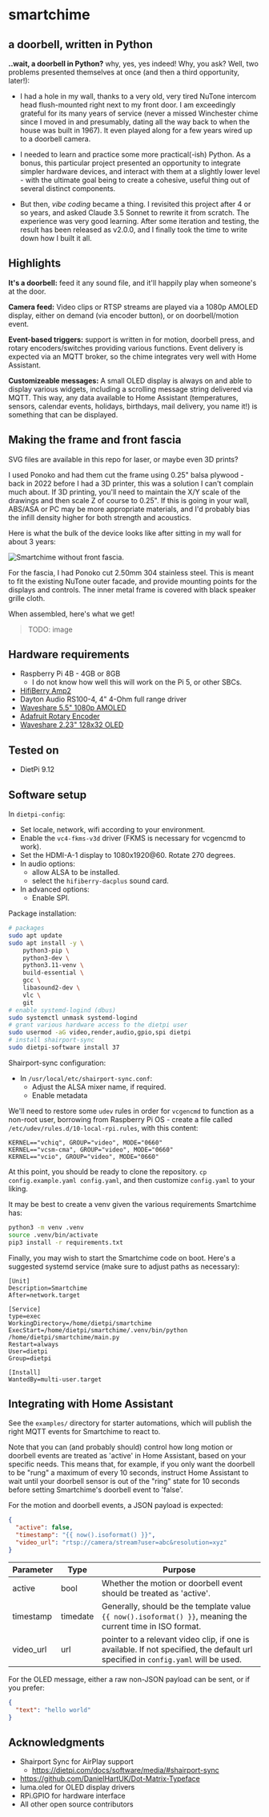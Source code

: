 # smartchime
## a doorbell, written in Python

**..wait, a doorbell in Python?**
why, yes, yes indeed! Why, you ask? Well, two problems presented themselves at once (and then a third opportunity, later!):

- I had a hole in my wall, thanks to a very old, very tired NuTone intercom head flush-mounted right next to my front door. I am exceedingly grateful for its many years of service (never a missed Winchester chime since I moved in and presumably, dating all the way back to when the house was built in 1967). It even played along for a few years wired up to a doorbell camera. 

- I needed to learn and practice some more practical(-ish) Python. As a bonus, this particular project presented an opportunity to integrate simpler hardware devices, and interact with them at a slightly lower level - with the ultimate goal being to create a cohesive, useful thing out of several distinct components.

- But then, _vibe coding_ became a thing. I revisited this project after 4 or so years, and asked Claude 3.5 Sonnet to rewrite it from scratch. The experience was very good learning. After some iteration and testing, the result has been released as v2.0.0, and I finally took the time to write down how I built it all.

## Highlights

**It's a doorbell:** feed it any sound file, and it'll happily play when someone's at the door. 

**Camera feed:** Video clips or RTSP streams are played via a 1080p AMOLED display, either on demand (via encoder button), or on doorbell/motion event.

**Event-based triggers:** support is written in for motion, doorbell press, and rotary encoders/switches providing various functions. Event delivery is expected via an MQTT broker, so the chime integrates very well with Home Assistant.

**Customizeable messages:** A small OLED display is always on and able to display various widgets, including a scrolling message string delivered via MQTT. This way, any data available to Home Assistant (temperatures, sensors, calendar events, holidays, birthdays, mail delivery, you name it!) is something that can be displayed.

## Making the frame and front fascia
SVG files are available in this repo for laser, or maybe even 3D prints?

I used Ponoko and had them cut the frame using 0.25" balsa plywood - back in 2022 before I had a 3D printer, this was a solution I can't complain much about. If 3D printing, you'll need to maintain the X/Y scale of the drawings and then scale Z of course to 0.25". If this is going in your wall, ABS/ASA or PC may be more appropriate materials, and I'd probably bias the infill density higher for both strength and acoustics.

Here is what the bulk of the device looks like after sitting in my wall for about 3 years:

![Smartchime without front fascia.](images/smartchime_internals.jpg)

For the fascia, I had Ponoko cut 2.50mm 304 stainless steel. This is meant to fit the existing NuTone outer facade, and provide mounting points for the displays and controls. The inner metal frame is covered with black speaker grille cloth. 

When assembled, here's what we get!

> TODO: image

## Hardware requirements
- Raspberry Pi 4B - 4GB or 8GB
  - I do not know how well this will work on the Pi 5, or other SBCs.
- [HifiBerry Amp2](https://www.hifiberry.com/shop/boards/amp2/)
- Dayton Audio RS100-4, 4" 4-Ohm full range driver
- [Waveshare 5.5" 1080p AMOLED](https://www.waveshare.com/wiki/5.5inch_HDMI_AMOLED)
- [Adafruit Rotary Encoder](https://www.adafruit.com/product/377)
- [Waveshare 2.23" 128x32 OLED](https://www.waveshare.com/wiki/2.23inch_OLED_HAT)

## Tested on
- DietPi 9.12

## Software setup
In `dietpi-config`:
- Set locale, network, wifi according to your environment.
- Enable the `vc4-fkms-v3d` driver (FKMS is necessary for vcgencmd to work).
- Set the HDMI-A-1 display to 1080x1920@60. Rotate 270 degrees.
- In audio options:
  - allow ALSA to be installed.
  - select the `hifiberry-dacplus` sound card.
- In advanced options:
  - Enable SPI.

Package installation:
```bash
# packages
sudo apt update
sudo apt install -y \
    python3-pip \
    python3-dev \
    python3.11-venv \
    build-essential \
    gcc \
    libasound2-dev \
    vlc \
    git 
# enable systemd-logind (dbus)
sudo systemctl unmask systemd-logind
# grant various hardware access to the dietpi user
sudo usermod -aG video,render,audio,gpio,spi dietpi
# install shairport-sync
sudo dietpi-software install 37
```
Shairport-sync configuration:
- In `/usr/local/etc/shairport-sync.conf`:
  - Adjust the ALSA mixer name, if required.
  - Enable metadata

We'll need to restore some `udev` rules in order for `vcgencmd` to function as a non-root user, borrowing from Raspberry Pi OS - create a file called `/etc/udev/rules.d/10-local-rpi.rules`, with this content:

```
KERNEL=="vchiq", GROUP="video", MODE="0660"
KERNEL=="vcsm-cma", GROUP="video", MODE="0660"
KERNEL=="vcio", GROUP="video", MODE="0660"
```

At this point, you should be ready to clone the repository.
`cp config.example.yaml config.yaml`, and then customize `config.yaml` to your liking.

It may be best to create a venv given the various requirements Smartchime has:

```bash
python3 -m venv .venv
source .venv/bin/activate
pip3 install -r requirements.txt
```

Finally, you may wish to start the Smartchime code on boot. Here's a suggested systemd service (make sure to adjust paths as necessary):

```
[Unit]
Description=Smartchime
After=network.target

[Service]
type=exec
WorkingDirectory=/home/dietpi/smartchime
ExecStart=/home/dietpi/smartchime/.venv/bin/python /home/dietpi/smartchime/main.py
Restart=always
User=dietpi
Group=dietpi

[Install]
WantedBy=multi-user.target
```

## Integrating with Home Assistant

See the `examples/` directory for starter automations, which will publish the right MQTT events for Smartchime to react to.

Note that you can (and probably should) control how long motion or doorbell events are treated as 'active' in Home Assistant, based on your specific needs. This means that, for example, if you only want the doorbell to be "rung" a maximum of every 10 seconds, instruct Home Assistant to wait until your doorbell sensor is out of the "ring" state for 10 seconds before setting Smartchime's doorbell event to 'false'.

For the motion and doorbell events, a JSON payload is expected:

```json
{
  "active": false,
  "timestamp": "{{ now().isoformat() }}",
  "video_url": "rtsp://camera/stream?user=abc&resolution=xyz"
}
```

| Parameter | Type | Purpose |
|-----------|------|---------|
| active    | bool | Whether the motion or doorbell event should be treated as 'active'. |
| timestamp | timedate | Generally, should be the template value `{{ now().isoformat() }}`, meaning the current time in ISO format. |
| video_url | url | pointer to a relevant video clip, if one is available. If not specified, the default url specified in `config.yaml` will be used. |

For the OLED message, either a raw non-JSON payload can be sent, or if you prefer:

```json
{
  "text": "hello world"
}
```

## Acknowledgments

- Shairport Sync for AirPlay support
  - https://dietpi.com/docs/software/media/#shairport-sync
- https://github.com/DanielHartUK/Dot-Matrix-Typeface
- luma.oled for OLED display drivers
- RPi.GPIO for hardware interface
- All other open source contributors